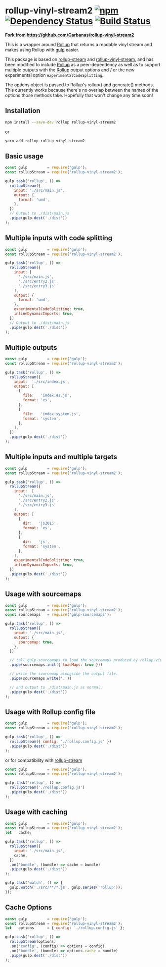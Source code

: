 # rollup-vinyl-stream2 [![npm][npm-image]][npm-url] [![Dependency Status][david-image]][david-url] [![Build Status][travis-image]][travis-url]

**Fork from https://github.com/Garbanas/rollup-vinyl-stream2**

This is a wrapper around [Rollup] that returns a readable vinyl stream and
makes using Rollup with [gulp] easier.

This package is based on [rollup-stream] and [rollup-vinyl-stream], and has been
modified to include [Rollup] as a peer-dependency as well as to support
multiple outputs with the [Rollup] output options and / or the new experimental
option `experimentalCodeSplitting`.

The options object is passed to Rollup's rollup() and generate() methods. This
currently works because there's no overlap between the names of the options
those methods take. Hopefully that won't change any time soon!

## Installation
```bash
npm install --save-dev rollup rollup-vinyl-stream2
```

or

```bash
yarn add rollup rollup-vinyl-stream2
```

## Basic usage
```js
const gulp         = require('gulp');
const rollupStream = require('rollup-vinyl-stream2');

gulp.task('rollup', () =>
  rollupStream({
    input: './src/main.js',
    output: {
      format: 'umd',
    },
  })
  // Output to ./dist/main.js
  .pipe(gulp.dest('./dist'))
);
```


## Multiple inputs with code splitting
```js
const gulp         = require('gulp');
const rollupStream = require('rollup-vinyl-stream2');

gulp.task('rollup', () =>
  rollupStream({
    input: [
      './src/main.js',
      './src/entry2.js',
      './src/entry3.js'
    ],
    output: {
      format: 'umd',
    },
    experimentalCodeSplitting: true,
    inlineDynamicImports: true,
  })
  // Output to ./dist/main.js
  .pipe(gulp.dest('./dist'))
);
```

## Multiple outputs
```js
const gulp         = require('gulp');
const rollupStream = require('rollup-vinyl-stream2');

gulp.task('rollup', () =>
  rollupStream({
    input:  './src/index.js',
    output: [
      {
        file:   'index.es.js',
        format: 'es',
      },
      {
        file:   'index.system.js',
        format: 'system',
      },
    ],
  })
  .pipe(gulp.dest('./dist'))
);
```

## Multiple inputs and multiple targets
```js
const gulp         = require('gulp');
const rollupStream = require('rollup-vinyl-stream2');

gulp.task('rollup', () =>
  rollupStream({
    input:  [
      './src/main.js',
      './src/entry2.js',
      './src/entry3.js'
    ],
    output: [
      {
        dir:   'js2015',
        format: 'es',
      },
      {
        dir:   'js',
        format: 'system',
      },
    ],
    experimentalCodeSplitting: true,
    inlineDynamicImports: true,
  })
  .pipe(gulp.dest('./dist'))
);
```

## Usage with sourcemaps
```js
const gulp         = require('gulp');
const rollupStream = require('rollup-vinyl-stream2');
const sourcemaps   = require('gulp-sourcemaps');

gulp.task('rollup', () =>
  rollupStream({
    input: './src/main.js',
    output: {
      sourcemap: true,
    },
  })

  // tell gulp-sourcemaps to load the sourcemaps produced by rollup-vinyl-stream2.
  .pipe(sourcemaps.init({ loadMaps: true }))

  // write the sourcemap alongside the output file.
  .pipe(sourcemaps.write('.'))

  // and output to ./dist/main.js as normal.
  .pipe(gulp.dest('./dist'))
);
```

## Usage with Rollup config file
```js
const gulp         = require('gulp');
const rollupStream = require('rollup-vinyl-stream2');

gulp.task('rollup', () =>
  rollupStream({ config: './rollup.config.js' })
  .pipe(gulp.dest('./dist'))
);
```

or for compatibility with [rollup-stream]

```js
const gulp         = require('gulp');
const rollupStream = require('rollup-vinyl-stream2');

gulp.task('rollup', () =>
  rollupStream('./rollup.config.js')
  .pipe(gulp.dest('./dist'))
);
```

## Usage with caching
```js
const gulp         = require('gulp');
const rollupStream = require('rollup-vinyl-stream2');
let   cache;

gulp.task('rollup', () =>
  rollupStream({
    input: './src/main.js',
    cache,
  })
  .on('bundle', (bundle) => cache = bundle)
  .pipe(gulp.dest('./dist'))
);

gulp.task('watch', () => {
  gulp.watch('./src/**/*.js', gulp.series('rollup'));
});
```

## Cache Options

```js
const gulp         = require('gulp');
const rollupStream = require('rollup-vinyl-stream2');
let   options      = { config: './rollup.config.js' };

gulp.task('rollup', () =>
  rollupStream(options)
  .on('config', (config) => options = config)
  .on('bundle', (bundle) => options.cache = bundle)
  .pipe(gulp.dest('./dist'))
);
```


[npm-url]: https://npmjs.org/package/rollup-vinyl-stream2
[npm-image]: https://img.shields.io/npm/v/rollup-vinyl-stream2.svg
[david-url]: https://david-dm.org/Garbanas/rollup-vinyl-stream2
[david-image]: https://img.shields.io/david/Garbanas/rollup-vinyl-stream2/master.svg
[travis-url]: https://travis-ci.org/Garbanas/rollup-vinyl-stream2
[travis-image]: https://img.shields.io/travis/Garbanas/rollup-vinyl-stream2/master.svg

[Rollup]: https://www.npmjs.com/package/rollup
[gulp]: http://gulpjs.com/
[rollup-stream]: https://github.com/Permutatrix/rollup-stream
[rollup-vinyl-stream]: https://github.com/AdamHerrmann/rollup-vinyl-stream
